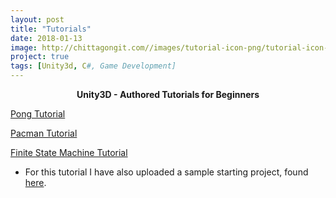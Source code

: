 ```yaml
---
layout: post
title: "Tutorials"
date: 2018-01-13
image: http://chittagongit.com//images/tutorial-icon-png/tutorial-icon-png-19.jpg
project: true
tags: [Unity3d, C#, Game Development]
---
```

<p align="center"><b>Unity3D - Authored Tutorials for Beginners</b></p>

[](#header-3) [Pong Tutorial](https://github.com/raniaspant/Unity3dTutorials/blob/master/PongTutorial.pdf)

[](#header-3) [Pacman Tutorial](https://github.com/raniaspant/Unity3dTutorials/blob/master/PacmanTutorial.pdf)

[](#header-3) [Finite State Machine Tutorial](https://github.com/raniaspant/Unity3dTutorials/blob/master/FSMtutorial_doc.pdf)
* For this tutorial I have also uploaded a sample starting project, found [here](https://github.com/raniaspant/Unity3dTutorials/tree/master/FSMtutorial).
